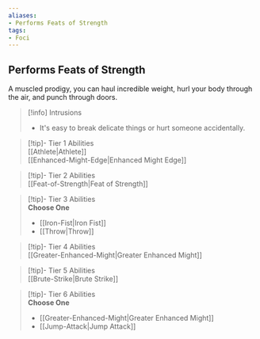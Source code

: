 ```yaml
---
aliases:
- Performs Feats of Strength
tags:
- Foci
---
```


  
## Performs Feats of Strength  
A muscled prodigy, you can haul incredible weight, hurl your body through the air, and punch through doors.  

>[!info] Intrusions  
>- It's easy to break delicate things or hurt someone accidentally.  


>[!tip]- Tier 1 Abilities  
> [[Athlete|Athlete]]  
> [[Enhanced-Might-Edge|Enhanced Might Edge]]  


>[!tip]- Tier 2 Abilities  
> [[Feat-of-Strength|Feat of Strength]]  


>[!tip]- Tier 3 Abilities  
> **Choose One**  
>- [[Iron-Fist|Iron Fist]]  
>- [[Throw|Throw]]  


>[!tip]- Tier 4 Abilities  
> [[Greater-Enhanced-Might|Greater Enhanced Might]]  


>[!tip]- Tier 5 Abilities  
> [[Brute-Strike|Brute Strike]]  


>[!tip]- Tier 6 Abilities  
> **Choose One**  
>- [[Greater-Enhanced-Might|Greater Enhanced Might]]  
>- [[Jump-Attack|Jump Attack]]